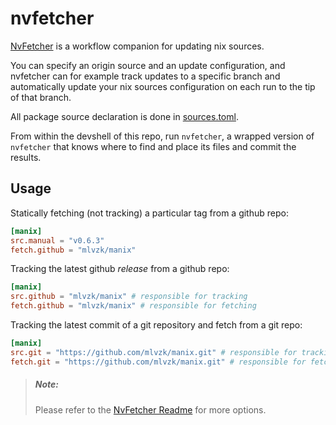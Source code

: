 # nvfetcher
[NvFetcher][nvf] is a workflow companion for updating nix sources.

You can specify an origin source and an update configuration, and
nvfetcher can for example track updates to a specific branch and
automatically update your nix sources configuration on each run
to the tip of that branch.

All package source declaration is done in [sources.toml][sources.toml].

From within the devshell of this repo, run `nvfetcher`, a wrapped
version of `nvfetcher` that knows where to find and place its files
and commit the results.

## Usage

Statically fetching (not tracking) a particular tag from a github repo:
```toml
[manix]
src.manual = "v0.6.3"
fetch.github = "mlvzk/manix"
```

Tracking the latest github _release_ from a github repo:
```toml
[manix]
src.github = "mlvzk/manix" # responsible for tracking
fetch.github = "mlvzk/manix" # responsible for fetching
```

Tracking the latest commit of a git repository and fetch from a git repo:
```toml
[manix]
src.git = "https://github.com/mlvzk/manix.git" # responsible for tracking
fetch.git = "https://github.com/mlvzk/manix.git" # responsible for fetching
```

> ##### _Note:_
> Please refer to the [NvFetcher Readme][nvf-readme] for more options.

[nvf]: https://github.com/berberman/nvfetcher
[nvf-readme]: https://github.com/berberman/nvfetcher#readme
[sources.toml]: https://github.com/divnix/devos/tree/master/pkgs/sources.toml
